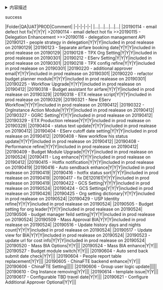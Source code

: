 <details>
<summary>内容描述</summary>
>测试内容
  >>测试内容1
</details>

<div class="note success"><p>success</p></div>
|Folder|QA|UAT|PROD|Comment|
|-|-|-|-|-|
|...|...|...|...|...|
|20190114 - email defect hot fix|Y|Y|Y|
>20190114 - email defect hot fix
>>20190115 - Delegation Enhancement
>>>20190116 - delegation management API
|20190121 - people strategy in delegation|Y|Y|Y|included in prod realease on 20190129|
|20190123 - Separate airfare booking date|Y|Y|Y|included in prod realease on 20190129|
|20190128 - TPX Org Setting|Y|Y|Y|included in prod realease on 20190301|
|20190212 - EServ Setting|Y|Y|Y|included in prod realease on 20190301|
|20190218 - TPX config refine|Y|Y|Y|included in prod realease on 20190301|
|20190220 - additional approver email|Y|Y|Y|included in prod realease on 20190301|
|20190220 - refactor budget planner module|Y|Y|Y|included in prod realease on 20190301|
|20190225 - Workflow Upgrade|Y|Y|Y|included in prod realease on 20190412|
|20190318 - Budget assistant for airfare|Y|Y|Y|included in prod realease on 20190329|
|20190318 - ETX release script|Y|Y|Y|included in prod realease on 20190329|
|20190321 - New EServ Workflow|Y|Y|Y|included in prod realease on 20190412|
|20190322 - OrgInstance Action Module|Y|Y|Y|included in prod realease on 20190412|
|20190327 - GGRC Setting|Y|Y|Y|included in prod realease on 20190412|
|20190329 - ETX Production release|Y|Y|Y|included in prod realease on 20190329|
|20190404 - status text update|Y|Y|Y|included in prod realease on 20190412|
|20190404 - EServ cutoff date setting|Y|Y|Y|included in prod realease on 20190412|
|20190408 - New workflow his status update|Y|Y|Y|included in prod realease on 20190412|
|20190408 - Performance refine|Y|Y|Y|included in prod realease on 20190412|
|20190409 - Budget Module Upgrade|Y|Y|Y|included in prod realease on 20190524|
|20190411 - Log enhance|Y|Y|Y|included in prod realease on 20190412|
|20190415 - Hotfix notification|Y|Y|Y|included in prod realease on 20190419|
|20190416 - Auto sendback enhance|Y|Y|Y|included in prod realease on 20190419|
|20190416 - hotfix status sort|Y|Y|Y|included in prod realease on 20190419|
|20190417 - fix DE120161|Y|Y|Y|included in prod realease on 20190419|
|20190422 - GCS Setting|Y|Y|Y|included in prod realease on 20190524|
|20190424 - GCS Settings|Y|Y|Y|included in prod realease on 20190426|
|20190425 - Org setting dictionary|Y|Y|Y|included in prod realease on 20190524|
|20190429 - USP Identity refine|Y|Y|Y|included in prod realease on 20190524|
|20190505 - Budget setting for org leader|Y|Y|Y|included in prod realease on 20190524|
|20190506 - budget manager feild setting|Y|Y|Y|included in prod realease on 20190524|
|20190509 - Mass Approval BIA|Y|Y|Y|included in prod realease on 20190524|
|20190516 - Update history days and nights count|Y|Y|Y|included in prod realease on 20190524|
|20190517 - Update view for BIA|Y|Y|Y|included in prod realease on 20190524|
|20190523 - update url for cost info|Y|Y|Y|included in prod realease on 20190524|
|20190520 - Mass BIA Options|Y|Y|||
|20190524 - Mass BIA enhance|Y|Y|||
|20190527 - Budget module switch|Y|Y|||
|20190604 - Auto send back submit date check|Y|Y|||
|20190604 - People report table replacement|Y|Y|||
|20190605 - ChinaFTE backend enhance|Y|Y|||
|20190606 - ChinaFTE Setting|||||
|20190606 - Group user logic update|||||
|20190610 - Org Instance removing|Y|Y|||
|20190614 - template issue|Y|Y|||
|20190617 - Configurable TBD travel date|Y|Y|||
|20190621 - Configure Additional Approver Optional|Y|Y|||

